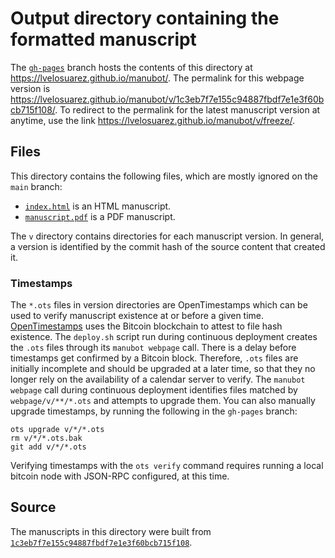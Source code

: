 # Output directory containing the formatted manuscript

The [`gh-pages`](https://github.com/lvelosuarez/manubot/tree/gh-pages) branch hosts the contents of this directory at <https://lvelosuarez.github.io/manubot/>.
The permalink for this webpage version is <https://lvelosuarez.github.io/manubot/v/1c3eb7f7e155c94887fbdf7e1e3f60bcb715f108/>.
To redirect to the permalink for the latest manuscript version at anytime, use the link <https://lvelosuarez.github.io/manubot/v/freeze/>.

## Files

This directory contains the following files, which are mostly ignored on the `main` branch:

+ [`index.html`](index.html) is an HTML manuscript.
+ [`manuscript.pdf`](manuscript.pdf) is a PDF manuscript.

The `v` directory contains directories for each manuscript version.
In general, a version is identified by the commit hash of the source content that created it.

### Timestamps

The `*.ots` files in version directories are OpenTimestamps which can be used to verify manuscript existence at or before a given time.
[OpenTimestamps](https://opentimestamps.org/) uses the Bitcoin blockchain to attest to file hash existence.
The `deploy.sh` script run during continuous deployment creates the `.ots` files through its `manubot webpage` call.
There is a delay before timestamps get confirmed by a Bitcoin block.
Therefore, `.ots` files are initially incomplete and should be upgraded at a later time, so that they no longer rely on the availability of a calendar server to verify.
The `manubot webpage` call during continuous deployment identifies files matched by `webpage/v/**/*.ots` and attempts to upgrade them.
You can also manually upgrade timestamps, by running the following in the `gh-pages` branch:

```shell
ots upgrade v/*/*.ots
rm v/*/*.ots.bak
git add v/*/*.ots
```

Verifying timestamps with the `ots verify` command requires running a local bitcoin node with JSON-RPC configured, at this time.

## Source

The manuscripts in this directory were built from
[`1c3eb7f7e155c94887fbdf7e1e3f60bcb715f108`](https://github.com/lvelosuarez/manubot/commit/1c3eb7f7e155c94887fbdf7e1e3f60bcb715f108).
